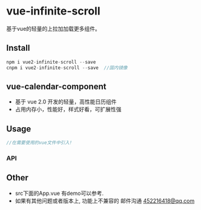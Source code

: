 # vue-infinite-scroll
基于vue的轻量的上拉加加载更多组件。


## Install
```javascript
npm i vue2-infinite-scroll --save
cnpm i vue2-infinite-scroll --save  //国内镜像

```

## vue-calendar-component
* 基于 vue 2.0 开发的轻量，高性能日历组件
* 占用内存小，性能好，样式好看，可扩展性强

##  Usage
```javascript
//在需要使用的vue文件中引入!
```


### API


## Other
* src下面的App.vue 有demo可以参考.
* 如果有其他问题或者版本上, 功能上不兼容的 邮件沟通 452216418@qq.com
